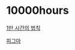 # 10000hours
[1만 시간의 법칙](https://yoorimseo.github.io/10000hours/10000hours.html)

[피그마](https://www.figma.com/file/YIoHn24LhFrCBEedo96rx6/1%EB%A7%8C-%EC%8B%9C%EA%B0%84%EC%9D%98-%EB%B2%95%EC%B9%99?node-id=0%3A1)
